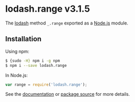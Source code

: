 # lodash.range v3.1.5

The [lodash](https://lodash.com/) method `_.range` exported as a [Node.js](https://nodejs.org/) module.

## Installation

Using npm:
```bash
$ {sudo -H} npm i -g npm
$ npm i --save lodash.range
```

In Node.js:
```js
var range = require('lodash.range');
```

See the [documentation](https://lodash.com/docs#range) or [package source](https://github.com/lodash/lodash/blob/3.1.5-npm-packages/lodash.range) for more details.
